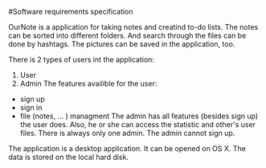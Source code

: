 #Software requirements specification

OurNote is a application for taking notes and creatind to-do lists. The notes can be sorted into different folders. And search through the files can be done by hashtags. The pictures can be saved in the application, too.

There is 2 types of users int the application: 
1. User
2. Admin
The features availible for the user:
* sign up
* sign in
* file (notes, ... ) managment 
The admin has all features (besides sign up) the user does. Also, he or she can access the statistic and other's user files. There is always only one admin. The admin cannot sign up.    

The application is a desktop application. It can be opened on OS X. The data is stored  on the local hard disk. 
 
